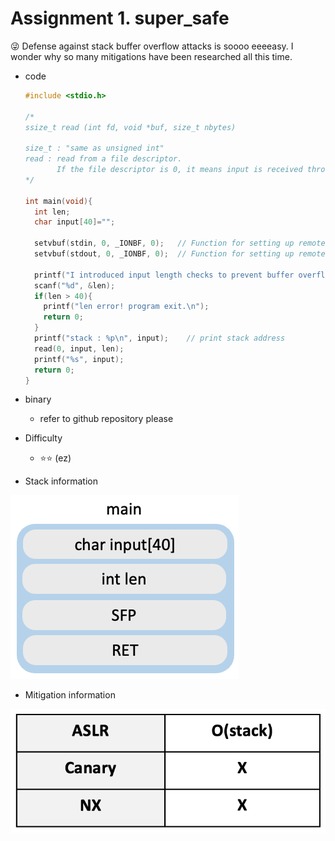 # Assignment 1. super_safe

<aside>
😜 Defense against stack buffer overflow attacks is soooo eeeeasy. 
I wonder why so many mitigations have been researched all this time.

</aside>

- code
    
    ```c
    #include <stdio.h>
    
    /*
    ssize_t read (int fd, void *buf, size_t nbytes)
    
    size_t : "same as unsigned int"
    read : read from a file descriptor.
           If the file descriptor is 0, it means input is received through standard input.
    */
    
    int main(void){
      int len;
      char input[40]="";
    
      setvbuf(stdin, 0, _IONBF, 0);   // Function for setting up remote. You don't need to care about it when solving the problem.
      setvbuf(stdout, 0, _IONBF, 0);  // Function for setting up remote. You don't need to care about it when solving the problem.
    
      printf("I introduced input length checks to prevent buffer overflow.\nIt seems very safe, isn't it?\n\ninput length : \n");
      scanf("%d", &len);
      if(len > 40){
        printf("len error! program exit.\n");
        return 0;
      }
      printf("stack : %p\n", input);    // print stack address
      read(0, input, len);
      printf("%s", input);
      return 0;
    }
    ```
    
- binary
    - refer to github repository please
- Difficulty
    - ⭐⭐ (ez)
- Stack information

![alt text](image1.png)

- Mitigation information

![alt text](image2.png)